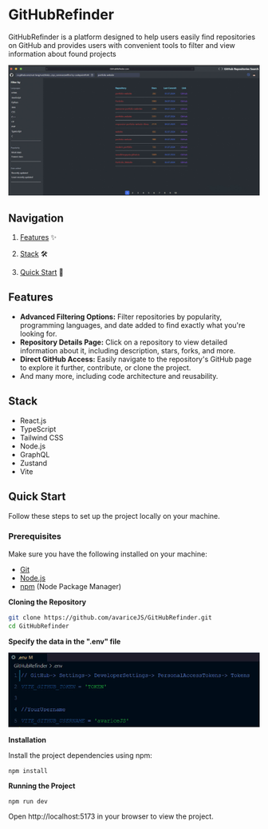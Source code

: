 # GitHubRefinder 
GitHubRefinder is a platform designed to help users easily find repositories on GitHub and provides users with convenient tools to filter and view information about found projects

![Preview](./src/public/image/githubrepo.jpg)

## Navigation
1. [Features](#features) ✨

2. [Stack](#stack) 🛠️

3. [Quick Start](#quick-start) 🚀

## Features
- **Advanced Filtering Options:** Filter repositories by popularity, programming languages, and date added to find exactly what you're looking for.
- **Repository Details Page:** Click on a repository to view detailed information about it, including description, stars, forks, and more.
- **Direct GitHub Access:** Easily navigate to the repository's GitHub page to explore it further, contribute, or clone the project.
- And many more, including code architecture and reusability.

## Stack
- React.js
- TypeScript
- Tailwind CSS
- Node.js
- GraphQL
- Zustand
- Vite

## Quick Start
Follow these steps to set up the project locally on your machine.

### Prerequisites

Make sure you have the following installed on your machine:

- [Git](https://git-scm.com/downloads)
- [Node.js](https://nodejs.org/en)
- [npm](https://www.npmjs.com/) (Node Package Manager)


**Cloning the Repository**

```sh
git clone https://github.com/avariceJS/GitHubRefinder.git
cd GitHubRefinder
```

**Specify the data in the ".env" file**

![Preview](./src/public/image/env.jpg)

**Installation**

Install the project dependencies using npm:

```
npm install
```

**Running the Project**
```
npm run dev
```

Open http://localhost:5173 in your browser to view the project.
